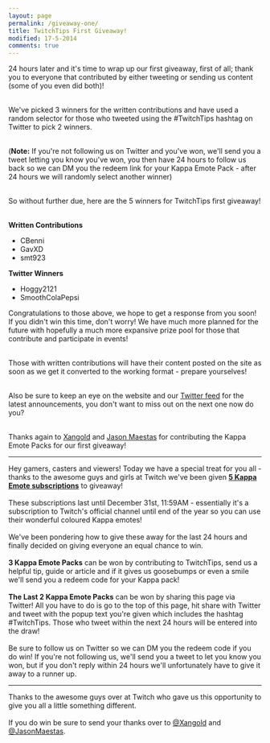 ```yaml
---
layout: page
permalink: /giveaway-one/
title: TwitchTips First Giveaway!
modified: 17-5-2014
comments: true
---
```

24 hours later and it's time to wrap up our first giveaway, first of all; thank you to everyone that contributed by either tweeting or sending us content (some of you even did both)!

<br>We've picked 3 winners for the written contributions and have used a random selector for those who tweeted using the #TwitchTips hashtag on Twitter to pick 2 winners.

<br>(**Note:** If you're not following us on Twitter and you've won, we'll send you a tweet letting you know you've won, you then have 24 hours to follow us back so we can DM you the redeem link for your Kappa Emote Pack - after 24 hours we will randomly select another winner)

<br>So without further due, here are the 5 winners for TwitchTips first giveaway!

<br>**Written Contributions**

* CBenni
* GavXD
* smt923

**Twitter Winners**

* Hoggy2121
* SmoothColaPepsi

Congratulations to those above, we hope to get a response from you soon! If you didn't win this time, don't worry! We have much more planned for the future with hopefully a much more expansive prize pool for those that contribute and participate in events!

<br>Those with written contributions will have their content posted on the site as soon as we get it converted to the working format - prepare yourselves!

<br>Also be sure to keep an eye on the website and our [Twitter feed](https://www.twitter.com/TwitchTips) for the latest announcements, you don't want to miss out on the next one now do you?

<br>Thanks again to [Xangold](https://www.twitter.com/xangold) and [Jason Maestas](https://www.twitter.com/JasonMaestas) for contributing the Kappa Emote Packs for our first giveaway!

---

Hey gamers, casters and viewers! Today we have a special treat for you all - thanks to the awesome guys and girls at Twitch we've been given [**5 Kappa Emote subscriptions**](http://twitch.tv/twitch/subscribe) to giveaway!  
<br>
These subscriptions last until December 31st, 11:59AM - essentially it's a subscription to Twitch's official channel until end of the year so you can use their wonderful coloured Kappa emotes!  
<br>
We've been pondering how to give these away for the last 24 hours and finally decided on giving everyone an equal chance to win.  
<br>
**3 Kappa Emote Packs** can be won by contributing to TwitchTips, send us a helpful tip, guide or article and if it gives us goosebumps or even a smile we'll send you a redeem code for your Kappa pack!  
<br>
**The Last 2 Kappa Emote Packs** can be won by sharing this page via Twitter! All you have to do is go to the top of this page, hit share with Twitter and tweet with the popup text you're given which includes the hashtag #TwitchTips. Those who tweet within the next 24 hours will be entered into the draw!    
<br>
Be sure to follow us on Twitter so we can DM you the redeem code if you do win! If you're not following us, we'll send you a tweet to let you know you won, but if you don't reply within 24 hours we'll unfortunately have to give it away to a runner up.

---

Thanks to the awesome guys over at Twitch who gave us this opportunity to give you all a little something different.  
<br>
If you do win be sure to send your thanks over to [@Xangold](https://www.twitter.com/xangold) and [@JasonMaestas](https://www.twitter.com/JasonMaestas).
